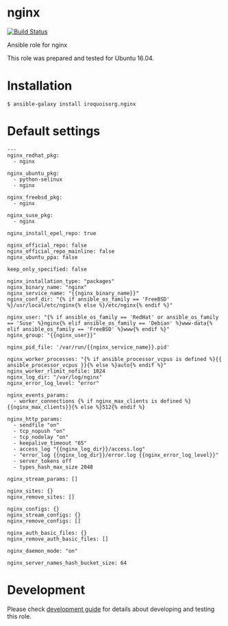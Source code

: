 # nginx

[![Build Status](https://travis-ci.com/iroquoisorg/ansible-role-nginx.svg?branch=master)](https://travis-ci.com/iroquoisorg/ansible-role-nginx)

Ansible role for nginx

This role was prepared and tested for Ubuntu 16.04.

# Installation

`$ ansible-galaxy install iroquoisorg.nginx`

# Default settings

```
---
nginx_redhat_pkg:
  - nginx

nginx_ubuntu_pkg:
  - python-selinux
  - nginx

nginx_freebsd_pkg:
  - nginx

nginx_suse_pkg:
  - nginx

nginx_install_epel_repo: true

nginx_official_repo: false
nginx_official_repo_mainline: false
nginx_ubuntu_ppa: false

keep_only_specified: false

nginx_installation_type: "packages"
nginx_binary_name: "nginx"
nginx_service_name: "{{nginx_binary_name}}"
nginx_conf_dir: "{% if ansible_os_family == 'FreeBSD' %}/usr/local/etc/nginx{% else %}/etc/nginx{% endif %}"

nginx_user: "{% if ansible_os_family == 'RedHat' or ansible_os_family == 'Suse' %}nginx{% elif ansible_os_family == 'Debian' %}www-data{% elif ansible_os_family == 'FreeBSD' %}www{% endif %}"
nginx_group: "{{nginx_user}}"

nginx_pid_file: '/var/run/{{nginx_service_name}}.pid'

nginx_worker_processes: "{% if ansible_processor_vcpus is defined %}{{ ansible_processor_vcpus }}{% else %}auto{% endif %}"
nginx_worker_rlimit_nofile: 1024
nginx_log_dir: "/var/log/nginx"
nginx_error_log_level: "error"

nginx_events_params:
  - worker_connections {% if nginx_max_clients is defined %}{{nginx_max_clients}}{% else %}512{% endif %}

nginx_http_params:
  - sendfile "on"
  - tcp_nopush "on"
  - tcp_nodelay "on"
  - keepalive_timeout "65"
  - access_log "{{nginx_log_dir}}/access.log"
  - "error_log {{nginx_log_dir}}/error.log {{nginx_error_log_level}}"
  - server_tokens off
  - types_hash_max_size 2048

nginx_stream_params: []

nginx_sites: {}
nginx_remove_sites: []

nginx_configs: {}
nginx_stream_configs: {}
nginx_remove_configs: []

nginx_auth_basic_files: {}
nginx_remove_auth_basic_files: []

nginx_daemon_mode: "on"

nginx_server_names_hash_bucket_size: 64

```

# Development

Please check [development guide](DEVELOPMENT.md) for details about developing and testing this role.
